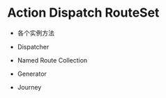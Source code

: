 # Action Dispatch RouteSet

- 各个实例方法

- Dispatcher

- Named Route Collection

- Generator

- Journey
